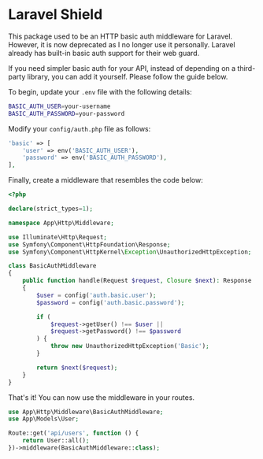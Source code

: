 # Laravel Shield

This package used to be an HTTP basic auth middleware for Laravel. However, it is now deprecated as I no longer use it personally. Laravel already has built-in basic auth support for their web guard. 

If you need simpler basic auth for your API, instead of depending on a third-party library, you can add it yourself. Please follow the guide below.

To begin, update your `.env` file with the following details:

```bash
BASIC_AUTH_USER=your-username
BASIC_AUTH_PASSWORD=your-password
```

Modify your `config/auth.php` file as follows:

```php
'basic' => [
    'user' => env('BASIC_AUTH_USER'),
    'password' => env('BASIC_AUTH_PASSWORD'),
],
```

Finally, create a middleware that resembles the code below:

```php
<?php

declare(strict_types=1);

namespace App\Http\Middleware;

use Illuminate\Http\Request;
use Symfony\Component\HttpFoundation\Response;
use Symfony\Component\HttpKernel\Exception\UnauthorizedHttpException;

class BasicAuthMiddleware
{
    public function handle(Request $request, Closure $next): Response
    {
        $user = config('auth.basic.user');
        $password = config('auth.basic.password');

        if (
            $request->getUser() !== $user ||
            $request->getPassword() !== $password
        ) {
            throw new UnauthorizedHttpException('Basic');
        }

        return $next($request);
    }
}
```

That's it! You can now use the middleware in your routes.

```php
use App\Http\Middleware\BasicAuthMiddleware;
use App\Models\User;

Route::get('api/users', function () {
    return User::all();
})->middleware(BasicAuthMiddleware::class);
```

